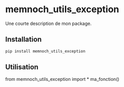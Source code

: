 # memnoch_utils_exception
Une courte description de mon package.

## Installation

```bash
pip install memnoch_utils_exception
```

## Utilisation

from memnoch_utils_exception import *
ma_fonction()